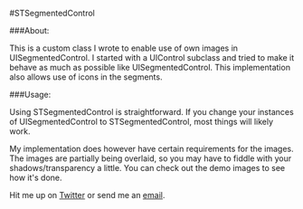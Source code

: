 #STSegmentedControl

###About:

This is a custom class I wrote to enable use of own images in UISegmentedControl. I started with a UIControl subclass and tried to make it behave as much as possible like UISegmentedControl. This implementation also allows use of icons in the segments.

###Usage:

Using STSegmentedControl is straightforward. If you change your instances of UISegmentedControl to STSegmentedControl, most things will likely work.

My implementation does however have certain requirements for the images. The images are partially being overlaid, so you may have to fiddle with your shadows/transparency a little. You can check out the demo images to see how it's done.

Hit me up on [Twitter](twitter.com/SkyTrix) or send me an [email](mailto:cedric@freshcreations.be).
